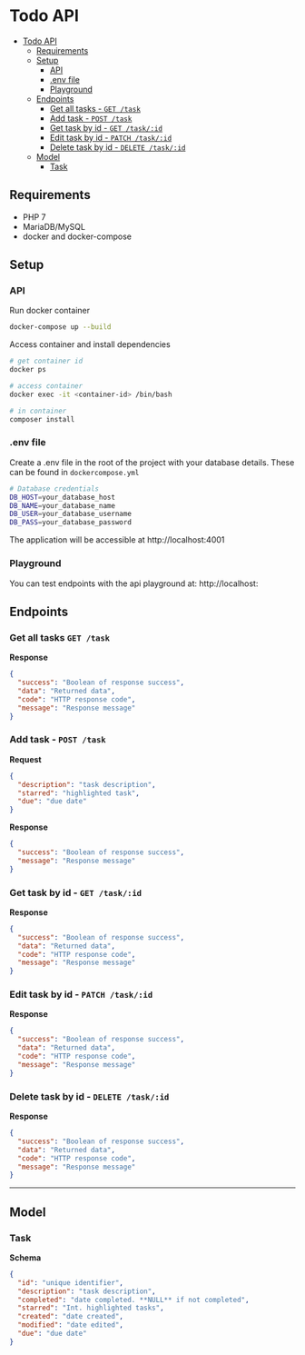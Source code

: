 # Todo API

- [Todo API](#todo-api)
  - [Requirements](#requirements)
  - [Setup](#setup)
    - [API](#api)
    - [.env file](#env-file)
    - [Playground](#playground)
  - [Endpoints](#endpoints)
    - [Get all tasks - `GET /task`](#get-all-tasks---get-task)
    - [Add task - `POST /task`](#add-task---post-task)
    - [Get task by id - `GET /task/:id`](#get-task-by-id---get-taskid)
    - [Edit task by id - `PATCH /task/:id`](#edit-task-by-id---patch-taskid)
    - [Delete task by id - `DELETE /task/:id`](#delete-task-by-id---delete-taskid)
  - [Model](#model)
    - [Task](#task)

## Requirements
* PHP 7
* MariaDB/MySQL
* docker and docker-compose

## Setup

### API
Run docker container
```sh
docker-compose up --build
```

Access container and install dependencies
```sh
# get container id
docker ps

# access container
docker exec -it <container-id> /bin/bash

# in container
composer install
```

### .env file
Create a .env file in the root of the project with your database details. These can be found in `dockercompose.yml`
```sh
# Database credentials
DB_HOST=your_database_host
DB_NAME=your_database_name
DB_USER=your_database_username
DB_PASS=your_database_password
```

The application will be accessible at http://localhost:4001

### Playground

You can test endpoints with the api playground at: http://localhost:

## Endpoints

### Get all tasks `GET /task`
**Response**
```json
{
  "success": "Boolean of response success",
  "data": "Returned data",
  "code": "HTTP response code",
  "message": "Response message"
}
```

### Add task - `POST /task`

**Request**
```json
{
  "description": "task description",
  "starred": "highlighted task",
  "due": "due date"
}
```

**Response**
```json
{
  "success": "Boolean of response success",
  "message": "Response message"
}
```

### Get task by id - `GET /task/:id`

**Response**
```json
{
  "success": "Boolean of response success",
  "data": "Returned data",
  "code": "HTTP response code",
  "message": "Response message"
}
```

### Edit task by id - `PATCH /task/:id`

**Response**
```json
{
  "success": "Boolean of response success",
  "data": "Returned data",
  "code": "HTTP response code",
  "message": "Response message"
}
```

### Delete task by id - `DELETE /task/:id`

**Response**
```json
{
  "success": "Boolean of response success",
  "data": "Returned data",
  "code": "HTTP response code",
  "message": "Response message"
}
```

---

## Model

### Task
**Schema**
```json
{
  "id": "unique identifier",
  "description": "task description",
  "completed": "date completed. **NULL** if not completed",
  "starred": "Int. highlighted tasks",
  "created": "date created",
  "modified": "date edited",
  "due": "due date"
}
  ```
